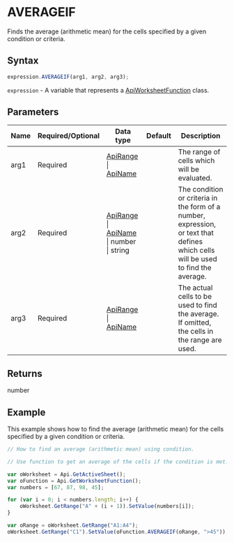 # AVERAGEIF

Finds the average (arithmetic mean) for the cells specified by a given condition or criteria.

## Syntax

```javascript
expression.AVERAGEIF(arg1, arg2, arg3);
```

`expression` - A variable that represents a [ApiWorksheetFunction](../ApiWorksheetFunction.md) class.

## Parameters

| **Name** | **Required/Optional** | **Data type** | **Default** | **Description** |
| ------------- | ------------- | ------------- | ------------- | ------------- |
| arg1 | Required | [ApiRange](../../ApiRange/ApiRange.md) \| [ApiName](../../ApiName/ApiName.md) |  | The range of cells which will be evaluated. |
| arg2 | Required | [ApiRange](../../ApiRange/ApiRange.md) \| [ApiName](../../ApiName/ApiName.md) \| number \| string |  | The condition or criteria in the form of a number, expression, or text that defines which cells will be used to find the average. |
| arg3 | Required | [ApiRange](../../ApiRange/ApiRange.md) \| [ApiName](../../ApiName/ApiName.md) |  | The actual cells to be used to find the average. If omitted, the cells in the range are used. |

## Returns

number

## Example

This example shows how to find the average (arithmetic mean) for the cells specified by a given condition or criteria.

```javascript editor-xlsx
// How to find an average (arithmetic mean) using condition.

// Use function to get an average of the cells if the condition is met.

var oWorksheet = Api.GetActiveSheet();
var oFunction = Api.GetWorksheetFunction();
var numbers = [67, 87, 98, 45];

for (var i = 0; i < numbers.length; i++) {
    oWorksheet.GetRange("A" + (i + 1)).SetValue(numbers[i]);
}

var oRange = oWorksheet.GetRange("A1:A4");
oWorksheet.GetRange("C1").SetValue(oFunction.AVERAGEIF(oRange, ">45"));
```
